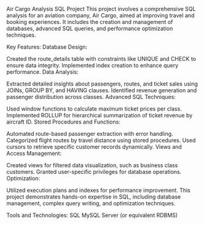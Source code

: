 Air Cargo Analysis SQL Project
This project involves a comprehensive SQL analysis for an aviation company, Air Cargo, aimed at improving travel and booking experiences. It includes the creation and management of databases, advanced SQL queries, and performance optimization techniques.

Key Features:
Database Design:

Created the route_details table with constraints like UNIQUE and CHECK to ensure data integrity.
Implemented index creation to enhance query performance.
Data Analysis:

Extracted detailed insights about passengers, routes, and ticket sales using JOINs, GROUP BY, and HAVING clauses.
Identified revenue generation and passenger distribution across classes.
Advanced SQL Techniques:

Used window functions to calculate maximum ticket prices per class.
Implemented ROLLUP for hierarchical summarization of ticket revenue by aircraft ID.
Stored Procedures and Functions:

Automated route-based passenger extraction with error handling.
Categorized flight routes by travel distance using stored procedures.
Used cursors to retrieve specific customer records dynamically.
Views and Access Management:

Created views for filtered data visualization, such as business class customers.
Granted user-specific privileges for database operations.
Optimization:

Utilized execution plans and indexes for performance improvement.
This project demonstrates hands-on expertise in SQL, including database management, complex query writing, and optimization techniques.

Tools and Technologies:
SQL
MySQL Server (or equivalent RDBMS)
